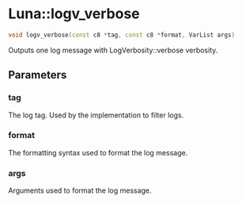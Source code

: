 # Luna::logv_verbose

```c++
void logv_verbose(const c8 *tag, const c8 *format, VarList args)
```

Outputs one log message with LogVerbosity::verbose verbosity. 



## Parameters
### tag
The log tag. Used by the implementation to filter logs. 

### format
The formatting syntax used to format the log message. 

### args
Arguments used to format the log message. 

